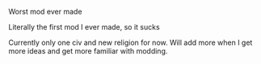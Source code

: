 Worst mod ever made

Literally the first mod I ever made, so it sucks

Currently only one civ and new religion for now. Will add more when I get more ideas and get more familiar with modding.
